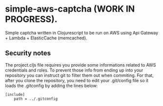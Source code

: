# simple-aws-captcha (WORK IN PROGRESS).

Simple captcha written in Clojurescript to be run on AWS using Api Gateway + Lambda + ElasticCache (memcached).

## Security notes

The project.cljs file requires you provide some informations related to AWS credentials and roles.
To prevent those info from ending up into your repository you can instruct git to filter them out when commiting.
For that, after you clone the repository, you need to edit your .git/config file so it loads the .gitconfig by adding the lines below:
```
[include]
    path = ../.gitconfig
```
